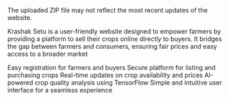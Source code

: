 The uploaded ZIP file may not reflect the most recent updates of the website.

Krashak Setu is a user-friendly website designed to empower farmers by providing a platform to sell their crops online directly to buyers. It bridges the gap between farmers and consumers, ensuring fair prices and easy access to a broader market

Easy registration for farmers and buyers
Secure platform for listing and purchasing crops
Real-time updates on crop availability and prices
AI-powered crop quality analysis using TensorFlow
Simple and intuitive user interface for a seamless experience
